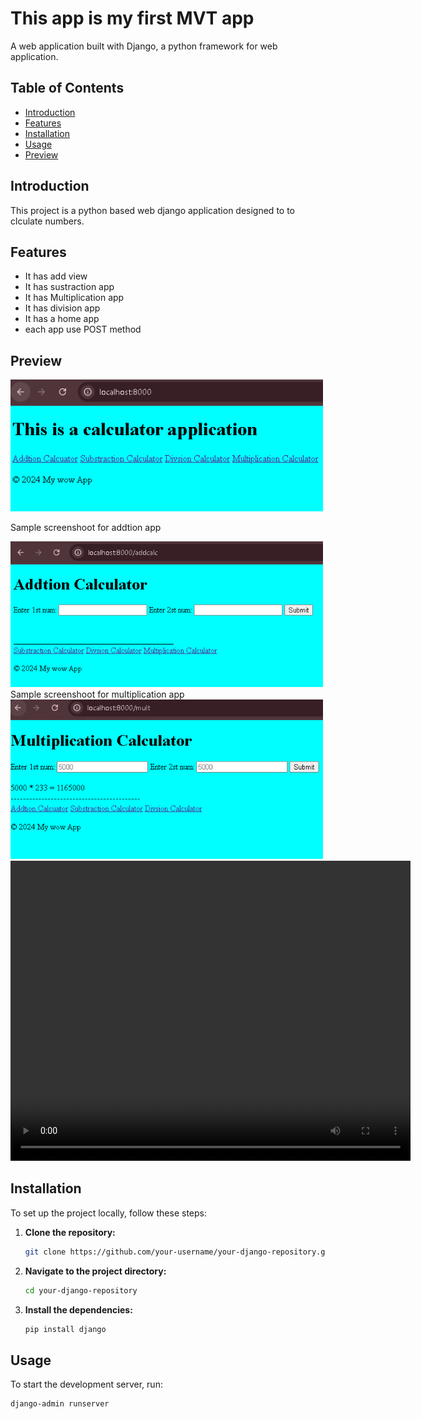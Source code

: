 # This app is my first MVT app

A web application built with Django, a python framework for web application.

## Table of Contents

- [Introduction](#introduction)
- [Features](#features)
- [Installation](#installation)
- [Usage](#usage)
- [Preview](#Preview)

## Introduction

This project is a python based web django application designed to to clculate numbers.

## Features

- It has add view
- It has sustraction app
- It has Multiplication app
- It has division app
- It has a home app
- each app use POST method
  
## Preview
<!-- ![smaple screeshoot](assets/images/sample1.PNG) -->
<img src="assets/images/sample1.PNG" alt="Project Image" width="500" hieght="300"/>

Sample screenshoot for addtion app

<!-- ![smaple screeshoot](assets/images/sample2.PNG) -->
<img src="assets/images/sample2.PNG" alt="Project Image" width="500" hieght="300" />
Sample screenshoot for multiplication app

<!-- ![smaple screeshoot](assets/images/sample3.PNG) -->
<img src="assets/images/sample3.PNG" alt="Project Image" width="500" hieght="300"/>

<video  width="640" height="480" controls poster="" autoplay>
  <source src="assets/images/REC.mp4" type="video/mp4">
  Your browser does not support the video tag.
</video>

## Installation

To set up the project locally, follow these steps:

1. **Clone the repository:**

    ```bash
    git clone https://github.com/your-username/your-django-repository.git
    ```

2. **Navigate to the project directory:**

    ```bash
    cd your-django-repository
    ```

3. **Install the dependencies:**

    ```bash
    pip install django
    ```


## Usage

To start the development server, run:

```bash
django-admin runserver
